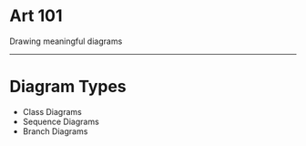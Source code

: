 # Art 101

Drawing meaningful diagrams

---

# Diagram Types

* Class Diagrams
* Sequence Diagrams
* Branch Diagrams

